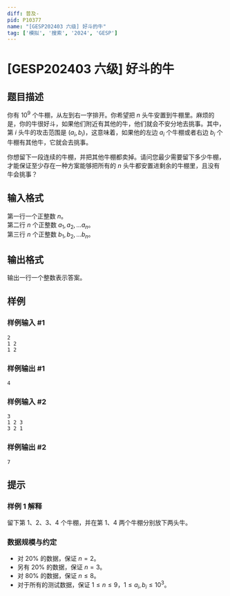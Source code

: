 ```yaml
---
diff: 普及-
pid: P10377
name: "[GESP202403 六级] 好斗的牛"
tag: ['模拟', '搜索', '2024', 'GESP']
---
```

# [GESP202403 六级] 好斗的牛
## 题目描述


你有 $10^9$ 个牛棚，从左到右一字排开。你希望把 $n$ 头牛安置到牛棚里。麻烦的是，你的牛很好斗，如果他们附近有其他的牛，他们就会不安分地去挑事。其中，第 $i$ 头牛的攻击范围是 $(a_i, b_i)$，这意味着，如果他的左边 $a_i$ 个牛棚或者右边 $b_i$ 个牛棚有其他牛，它就会去挑事。

你想留下一段连续的牛棚，并把其他牛棚都卖掉。请问您最少需要留下多少牛棚，才能保证至少存在一种方案能够把所有的 $n$ 头牛都安置进剩余的牛棚里，且没有牛会挑事？
## 输入格式


第一行一个正整数 $n$。  
第二行 $n$ 个正整数 $a_1, a_2, \dots a_n$。  
第三行 $n$ 个正整数 $b_1, b_2, \dots b_n$。

## 输出格式


输出一行一个整数表示答案。
## 样例

### 样例输入 #1
```
2
1 2
1 2

```
### 样例输出 #1
```
4
```
### 样例输入 #2
```
3
1 2 3
3 2 1

```
### 样例输出 #2
```
7
```
## 提示

### 样例 1 解释

留下第 1、2、3、4 个牛棚，并在第 $1$、$4$ 两个牛棚分别放下两头牛。

### 数据规模与约定
- 对 $20\%$ 的数据，保证 $n = 2$。
- 另有 $20\%$ 的数据，保证 $n = 3$。
- 对 $80\%$ 的数据，保证 $n \leq 8$。
- 对于所有的测试数据，保证 $1 \leq n \leq 9$，$1 \leq a_i, b_i \leq 10^3$。

